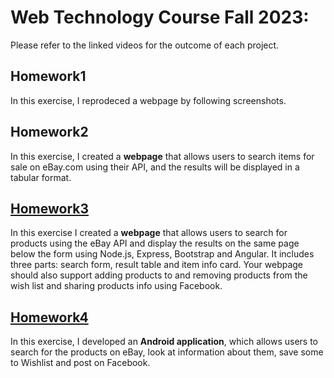 # Web Technology Course Fall 2023:
Please refer to the linked videos for the outcome of each project.
## Homework1
In this exercise, I reprodeced a webpage by following screenshots.
## Homework2
In this exercise, I created a **webpage** that allows users to search items for sale on eBay.com using their API, and the results will be displayed in a tabular format.
## [Homework3](https://drive.google.com/file/d/1sSTR0R-WTyFi5jCSXycvASidGNVeg9Qm/view?usp=drive_link)
In this exercise I created a **webpage** that allows users to search for products using the eBay API and display the results on the same page below the form using Node.js, Express, Bootstrap and Angular. It includes three parts: search form, result table and item info card.
Your webpage should also support adding products to and removing products from the wish list and sharing products info using Facebook.
## [Homework4](https://drive.google.com/file/d/11BVAnmuu9EcidJN905IGWGEqsfTU3QD8/view?usp=drive_link)
In this exercise, I developed an **Android application**, which allows users to search for the products on eBay, look at information
about them, save some to Wishlist and post on Facebook.
